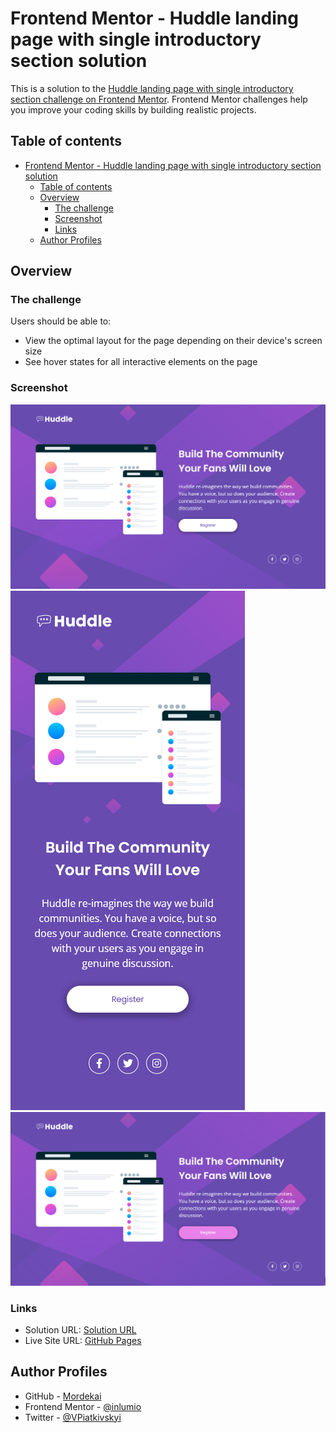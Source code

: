 # Frontend Mentor - Huddle landing page with single introductory section solution

This is a solution to the [Huddle landing page with single introductory section challenge on Frontend Mentor](https://www.frontendmentor.io/challenges/huddle-landing-page-with-a-single-introductory-section-B_2Wvxgi0). Frontend Mentor challenges help you improve your coding skills by building realistic projects. 

## Table of contents

- [Frontend Mentor - Huddle landing page with single introductory section solution](#frontend-mentor---huddle-landing-page-with-single-introductory-section-solution)
	- [Table of contents](#table-of-contents)
	- [Overview](#overview)
		- [The challenge](#the-challenge)
		- [Screenshot](#screenshot)
		- [Links](#links)
	- [Author Profiles](#author-profiles)
## Overview

### The challenge

Users should be able to:

- View the optimal layout for the page depending on their device's screen size
- See hover states for all interactive elements on the page

### Screenshot

![Screenshot desktop](./screenshots/screenshot-desktop.png)
![Screenshot phone](./screenshots/screenshot-phone.png)
![Screenshot active](./screenshots/screenshot-active.png)

### Links

- Solution URL: [Solution URL](https://www.frontendmentor.io/solutions/landing-page-with-single-introductory-section-using-flex-MCsMwow5sT)
- Live Site URL: [GitHub Pages](https://inlumio.github.io/Hunddle-LP-single/)

## Author Profiles

- GitHub - [Mordekai](https://github.com/inlumio)
- Frontend Mentor - [@inlumio](https://www.frontendmentor.io/profile/inlumio)
- Twitter - [@VPiatkivskyi](https://twitter.com/VPiatkivskyi)
